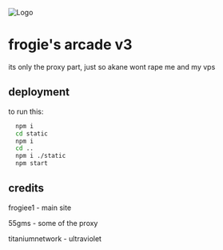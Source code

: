 
![Logo](https://raw.githubusercontent.com/FrogiesArcade/akanedontrapeme/refs/heads/main/banner.png)


# frogie's arcade v3

its only the proxy part, just so akane wont rape me and my vps


## deployment

to run this:

```bash
  npm i
  cd static
  npm i
  cd ..
  npm i ./static
  npm start
```


## credits

frogiee1 - main site

55gms - some of the proxy

titaniumnetwork - ultraviolet

